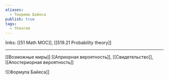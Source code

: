 ```yaml
---
aliases:
  - Tеорема Байеса
publish: true
tags:
  - theorem
---
```

links: [[51 Math MOC]], [[519.21  Probability theory]]

---


[[Возможные миры]]
[[Априорная вероятность]], [[Свидетельство]], [[Апостериорная вероятность]]

![[Формула Байеса]]